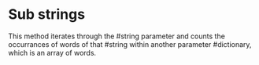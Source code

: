 # Sub strings
This method iterates through the #string parameter and counts the occurrances of words of that #string within another parameter #dictionary, which is an array of words.

